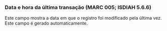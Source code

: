### Data e hora da última transação (MARC 005; ISDIAH 5.6.6)
Este campo mostra a data em que o registro foi modificado pela última vez. Este campo é gerado automaticamente.
